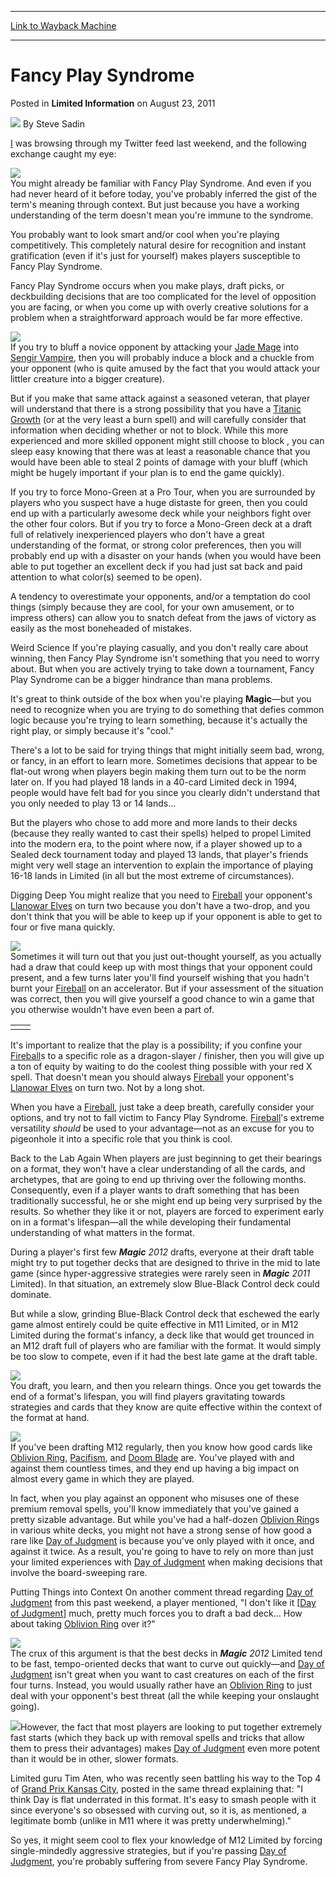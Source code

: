
---
[Link to Wayback Machine](https://web.archive.org/web/20220703053459/https://magic.wizards.com/en/articles/archive/limited-information/fancy-play-syndrome-2011-08-22)

[_metadata_:author]:- "Steve Sadin"
[_metadata_:description]:- "I was browsing through my Twitter feed last weekend, and the following exchange caught my eye:You might already be familiar with Fancy Play Syndrome. And even if you had never heard of it before today, you've probably inferred the gist of the term's meaning through context. But just because you have a working understanding of the term doesn't mean you're immune to the"
[_metadata_:generator]:- "Drupal 7 (http://drupal.org)"
[_metadata_:node]:- "192886"
[_metadata_:path_date]:- "2011-08-22"
[_metadata_:publish_date]:- "2011-08-23"
[_metadata_:source]:- "div-main-content"
[_metadata_:title]:- "Fancy Play Syndrome"
[_metadata_:wayback_capture_timestamp]:- "2022-07-03 05:34:59"
[_metadata_:wayback_raw_url]:- "https://web.archive.org/web/20220703053459id_/https://magic.wizards.com/en/articles/archive/limited-information/fancy-play-syndrome-2011-08-22"
[_metadata_:wayback_url]:- "https://magic.wizards.com/en/articles/archive/limited-information/fancy-play-syndrome-2011-08-22"
---


Fancy Play Syndrome
===================



 Posted in **Limited Information**
 on August 23, 2011 






![](https://media.magic.wizards.com/styles/auth_small/public/images/person/authorpic_SteveSadin.jpg)
By Steve Sadin











[I](https://gatherer.wizards.com/Pages/Card/Details.aspx?name=I) was browsing through my Twitter feed last weekend, and the following exchange caught my eye:

  
![](https://media.wizards.com/images/magic/daily/li/li156_fancy.jpg)  
You might already be familiar with Fancy Play Syndrome. And even if you had never heard of it before today, you've probably inferred the gist of the term's meaning through context. But just because you have a working understanding of the term doesn't mean you're immune to the syndrome.

You probably want to look smart and/or cool when you're playing competitively. This completely natural desire for recognition and instant gratification (even if it's just for yourself) makes players susceptible to Fancy Play Syndrome.

Fancy Play Syndrome occurs when you make plays, draft picks, or deckbuilding decisions that are too complicated for the level of opposition you are facing, or when you come up with overly creative solutions for a problem when a straightforward approach would be far more effective.

![](https://media.wizards.com/images/magic/daily/li/li156_gameState.jpg)  
If you try to bluff a novice opponent by attacking your [Jade Mage](https://gatherer.wizards.com/Pages/Card/Details.aspx?name=Jade+Mage) into [Sengir Vampire](https://gatherer.wizards.com/Pages/Card/Details.aspx?name=Sengir+Vampire), then you will probably induce a block and a chuckle from your opponent (who is quite amused by the fact that you would attack your littler creature into a bigger creature).

But if you make that same attack against a seasoned veteran, that player will understand that there is a strong possibility that you have a [Titanic Growth](https://gatherer.wizards.com/Pages/Card/Details.aspx?name=Titanic+Growth) (or at the very least a burn spell) and will carefully consider that information when deciding whether or not to block. While this more experienced and more skilled opponent might still choose to block , you can sleep easy knowing that there was at least a reasonable chance that you would have been able to steal 2 points of damage with your bluff (which might be hugely important if your plan is to end the game quickly).

If you try to force Mono-Green at a Pro Tour, when you are surrounded by players who you suspect have a huge distaste for green, then you could end up with a particularly awesome deck while your neighbors fight over the other four colors. But if you try to force a Mono-Green deck at a draft full of relatively inexperienced players who don't have a great understanding of the format, or strong color preferences, then you will probably end up with a disaster on your hands (when you would have been able to put together an excellent deck if you had just sat back and paid attention to what color(s) seemed to be open).

A tendency to overestimate your opponents, and/or a temptation do cool things (simply because they are cool, for your own amusement, or to impress others) can allow you to snatch defeat from the jaws of victory as easily as the most boneheaded of mistakes.

Weird Science
If you're playing casually, and you don't really care about winning, then Fancy Play Syndrome isn't something that you need to worry about. But when you are actively trying to take down a tournament, Fancy Play Syndrome can be a bigger hindrance than mana problems.

It's great to think outside of the box when you're playing **Magic**—but you need to recognize when you are trying to do something that defies common logic because you're trying to learn something, because it's actually the right play, or simply because it's "cool."

There's a lot to be said for trying things that might initially seem bad, wrong, or fancy, in an effort to learn more. Sometimes decisions that appear to be flat-out wrong when players begin making them turn out to be the norm later on. If you had played 18 lands in a 40-card Limited deck in 1994, people would have felt bad for you since you clearly didn't understand that you only needed to play 13 or 14 lands...

But the players who chose to add more and more lands to their decks (because they really wanted to cast their spells) helped to propel Limited into the modern era, to the point where now, if a player showed up to a Sealed deck tournament today and played 13 lands, that player's friends might very well stage an intervention to explain the importance of playing 16-18 lands in Limited (in all but the most extreme of circumstances).

Digging Deep
You might realize that you need to [Fireball](https://gatherer.wizards.com/Pages/Card/Details.aspx?name=Fireball) your opponent's [Llanowar Elves](https://gatherer.wizards.com/Pages/Card/Details.aspx?name=Llanowar+Elves) on turn two because you don't have a two-drop, and you don't think that you will be able to keep up if your opponent is able to get to four or five mana quickly.

![](https://media.wizards.com/images/magic/daily/li/li156_fireball.jpg)  
Sometimes it will turn out that you just out-thought yourself, as you actually had a draw that could keep up with most things that your opponent could present, and a few turns later you'll find yourself wishing that you hadn't burnt your [Fireball](https://gatherer.wizards.com/Pages/Card/Details.aspx?name=Fireball) on an accelerator. But if your assessment of the situation was correct, then you will give yourself a good chance to win a game that you otherwise wouldn't have even been a part of.



|  |  |
| --- | --- |
|  |  |

It's important to realize that the play is a possibility; if you confine your [Fireball](https://gatherer.wizards.com/Pages/Card/Details.aspx?name=Fireball)s to a specific role as a dragon-slayer / finisher, then you will give up a ton of equity by waiting to do the coolest thing possible with your red X spell. That doesn't mean you should always [Fireball](https://gatherer.wizards.com/Pages/Card/Details.aspx?name=Fireball) your opponent's [Llanowar Elves](https://gatherer.wizards.com/Pages/Card/Details.aspx?name=Llanowar+Elves) on turn two. Not by a long shot.

When you have a [Fireball](https://gatherer.wizards.com/Pages/Card/Details.aspx?name=Fireball), just take a deep breath, carefully consider your options, and try not to fall victim to Fancy Play Syndrome. [Fireball](https://gatherer.wizards.com/Pages/Card/Details.aspx?name=Fireball)'s extreme versatility *should* be used to your advantage—not as an excuse for you to pigeonhole it into a specific role that you think is cool.

Back to the Lab Again
When players are just beginning to get their bearings on a format, they won't have a clear understanding of all the cards, and archetypes, that are going to end up thriving over the following months. Consequently, even if a player wants to draft something that has been traditionally successful, he or she might end up being very surprised by the results. So whether they like it or not, players are forced to experiment early on in a format's lifespan—all the while developing their fundamental understanding of what matters in the format.

During a player's first few ***Magic** 2012* drafts, everyone at their draft table might try to put together decks that are designed to thrive in the mid to late game (since hyper-aggressive strategies were rarely seen in ***Magic** 2011* Limited). In that situation, an extremely slow Blue-Black Control deck could dominate.

But while a slow, grinding Blue-Black Control deck that eschewed the early game almost entirely could be quite effective in M11 Limited, or in M12 Limited during the format's infancy, a deck like that would get trounced in an M12 draft full of players who are familiar with the format. It would simply be too slow to compete, even if it had the best late game at the draft table.

![](https://media.wizards.com/images/magic/daily/li/li156_oRing.jpg)  
You draft, you learn, and then you relearn things. Once you get towards the end of a format's lifespan, you will find players gravitating towards strategies and cards that they know are quite effective within the context of the format at hand.

![](https://media.wizards.com/images/magic/daily/li/li156_3Cards1.jpg)  
If you've been drafting M12 regularly, then you know how good cards like [Oblivion Ring](https://gatherer.wizards.com/Pages/Card/Details.aspx?name=Oblivion+Ring), [Pacifism](https://gatherer.wizards.com/Pages/Card/Details.aspx?name=Pacifism), and [Doom Blade](https://gatherer.wizards.com/Pages/Card/Details.aspx?name=Doom+Blade) are. You've played with and against them countless times, and they end up having a big impact on almost every game in which they are played.

In fact, when you play against an opponent who misuses one of these premium removal spells, you'll know immediately that you've gained a pretty sizable advantage. But while you've had a half-dozen [Oblivion Ring](https://gatherer.wizards.com/Pages/Card/Details.aspx?name=Oblivion+Ring)s in various white decks, you might not have a strong sense of how good a rare like [Day of Judgment](https://gatherer.wizards.com/Pages/Card/Details.aspx?name=Day+of+Judgment) is because you've only played with it once, and against it twice. As a result, you're going to have to rely on more than just your limited experiences with [Day of Judgment](https://gatherer.wizards.com/Pages/Card/Details.aspx?name=Day+of+Judgment) when making decisions that involve the board-sweeping rare.

Putting Things into Context
On another comment thread regarding [Day of Judgment](https://gatherer.wizards.com/Pages/Card/Details.aspx?name=Day+of+Judgment) from this past weekend, a player mentioned, "I don't like it [[Day of Judgment](https://gatherer.wizards.com/Pages/Card/Details.aspx?name=Day+of+Judgment)] much, pretty much forces you to draft a bad deck... How about taking [Oblivion Ring](https://gatherer.wizards.com/Pages/Card/Details.aspx?name=Oblivion+Ring) over it?"

![](https://media.wizards.com/images/magic/daily/li/li156_vs.jpg)  
The crux of this argument is that the best decks in ***Magic** 2012* Limited tend to be fast, tempo-oriented decks that want to curve out quickly—and [Day of Judgment](https://gatherer.wizards.com/Pages/Card/Details.aspx?name=Day+of+Judgment) isn't great when you want to cast creatures on each of the first four turns. Instead, you would usually rather have an [Oblivion Ring](https://gatherer.wizards.com/Pages/Card/Details.aspx?name=Oblivion+Ring) to just deal with your opponent's best threat (all the while keeping your onslaught going).

![](https://media.wizards.com/images/magic/daily/li/li156_tim.jpg)However, the fact that most players are looking to put together extremely fast starts (which they back up with removal spells and tricks that allow them to press their advantages) makes [Day of Judgment](https://gatherer.wizards.com/Pages/Card/Details.aspx?name=Day+of+Judgment) even more potent than it would be in other, slower formats.

Limited guru Tim Aten, who was recently seen battling his way to the Top 4 of [Grand Prix Kansas City](http://archive.wizards.com/Magic/Magazine/Article.aspx?x=mtg/daily/eventcoverage/gpkan11/welcome), posted in the same thread explaining that: "I think Day is flat underrated in this format. It's easy to smash people with it since everyone's so obsessed with curving out, so it is, as mentioned, a legitimate bomb (unlike in M11 where it was pretty underwhelming)."

So yes, it might seem cool to flex your knowledge of M12 Limited by forcing single-mindedly aggressive strategies, but if you're passing [Day of Judgment](https://gatherer.wizards.com/Pages/Card/Details.aspx?name=Day+of+Judgment), you're probably suffering from severe Fancy Play Syndrome.







